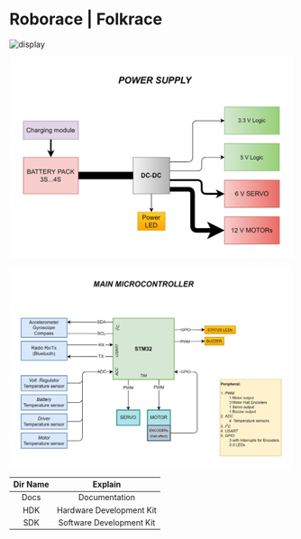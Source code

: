 # Roborace | Folkrace

![display](Images/Renders/Robot-2022-02-26.JPG)

![display](Images/SchematicDrawing_PowerSupply.jpg)

![display](Images/SchematicDrawing_Microcontroller.jpg)

|Dir Name|Explain|
| :--:|:--:|
|Docs|Documentation|
|HDK|Hardware Development Kit|
|SDK|Software Development Kit|
